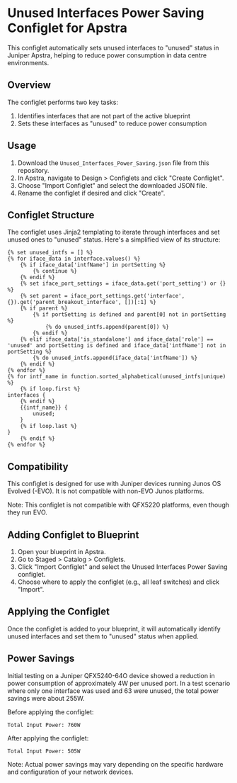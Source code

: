 # Unused Interfaces Power Saving Configlet for Apstra

This configlet automatically sets unused interfaces to "unused" status in Juniper Apstra, helping to reduce power consumption in data centre environments.

## Overview

The configlet performs two key tasks:
1. Identifies interfaces that are not part of the active blueprint
2. Sets these interfaces as "unused" to reduce power consumption

## Usage

1. Download the `Unused_Interfaces_Power_Saving.json` file from this repository.
2. In Apstra, navigate to Design > Configlets and click "Create Configlet".
3. Choose "Import Configlet" and select the downloaded JSON file.
4. Rename the configlet if desired and click "Create".

## Configlet Structure

The configlet uses Jinja2 templating to iterate through interfaces and set unused ones to "unused" status. Here's a simplified view of its structure:

```jinja
{% set unused_intfs = [] %}
{% for iface_data in interface.values() %}
    {% if iface_data['intfName'] in portSetting %}
        {% continue %}
    {% endif %}
    {% set iface_port_settings = iface_data.get('port_setting') or {} %}
    {% set parent = iface_port_settings.get('interface', {}).get('parent_breakout_interface', [])[:1] %}
    {% if parent %}
        {% if portSetting is defined and parent[0] not in portSetting %}
            {% do unused_intfs.append(parent[0]) %}
        {% endif %}
    {% elif iface_data['is_standalone'] and iface_data['role'] == 'unused' and portSetting is defined and iface_data['intfName'] not in portSetting %}
		{% do unused_intfs.append(iface_data['intfName']) %}
    {% endif %}
{% endfor %}
{% for intf_name in function.sorted_alphabetical(unused_intfs|unique) %}
    {% if loop.first %}
interfaces {
    {% endif %}
    {{intf_name}} {
        unused;
    }
    {% if loop.last %}
}
    {% endif %}
{% endfor %}

```

## Compatibility

This configlet is designed for use with Juniper devices running Junos OS Evolved (-EVO). It is not compatible with non-EVO Junos platforms.

Note: This configlet is not compatible with QFX5220 platforms, even though they run EVO.

## Adding Configlet to Blueprint

1. Open your blueprint in Apstra.
2. Go to Staged > Catalog > Configlets.
3. Click "Import Configlet" and select the Unused Interfaces Power Saving configlet.
4. Choose where to apply the configlet (e.g., all leaf switches) and click "Import".

## Applying the Configlet

Once the configlet is added to your blueprint, it will automatically identify unused interfaces and set them to "unused" status when applied.

## Power Savings

Initial testing on a Juniper QFX5240-64O device showed a reduction in power consumption of approximately 4W per unused port. In a test scenario where only one interface was used and 63 were unused, the total power savings were about 255W.

Before applying the configlet:
```
Total Input Power: 760W
```

After applying the configlet:
```
Total Input Power: 505W
```

Note: Actual power savings may vary depending on the specific hardware and configuration of your network devices.